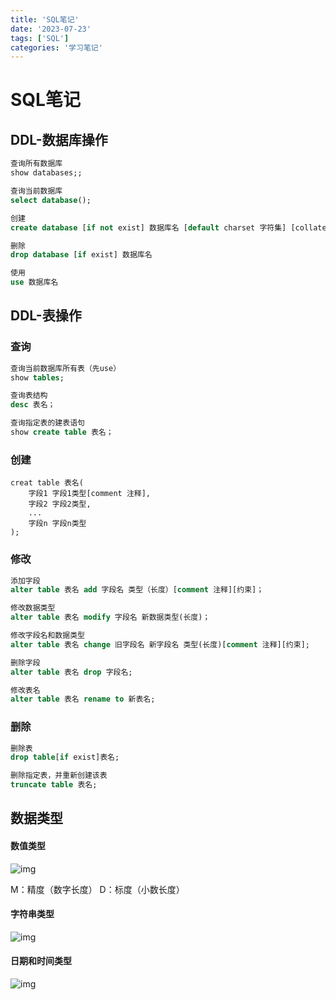 ```yaml
---
title: 'SQL笔记'
date: '2023-07-23'
tags: ['SQL']
categories: '学习笔记'
---
```


# SQL笔记

## DDL-数据库操作

```sql
查询所有数据库
show databases;;

查询当前数据库
select database();

创建
create database [if not exist] 数据库名 [default charset 字符集] [collate 排序规则]

删除
drop database [if exist] 数据库名

使用
use 数据库名
```

## DDL-表操作

### 查询

```sql
查询当前数据库所有表（先use）
show tables;

查询表结构
desc 表名；

查询指定表的建表语句
show create table 表名；
```

### 创建

```
creat table 表名(
	字段1 字段1类型[comment 注释],
	字段2 字段2类型,
	...
	字段n 字段n类型
);
```

### 修改

```sql
添加字段
alter table 表名 add 字段名 类型（长度）[comment 注释][约束]；

修改数据类型
alter table 表名 modify 字段名 新数据类型(长度)；

修改字段名和数据类型
alter table 表名 change 旧字段名 新字段名 类型(长度)[comment 注释][约束];

删除字段
alter table 表名 drop 字段名;

修改表名
alter table 表名 rename to 新表名;
```

### 删除

```sql
删除表
drop table[if exist]表名;

删除指定表，并重新创建该表
truncate table 表名;
```



## 数据类型

#### 数值类型

![img](https://abnerblog-1317606226.cos.ap-nanjing.myqcloud.com/202307231718259.png)

M：精度（数字长度）  D：标度（小数长度）

#### 字符串类型

![img](https://abnerblog-1317606226.cos.ap-nanjing.myqcloud.com/202307231718289.png)

#### 日期和时间类型

![img](https://abnerblog-1317606226.cos.ap-nanjing.myqcloud.com/202307231718279.png)
